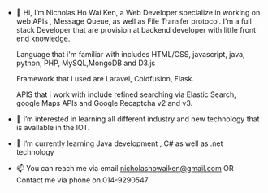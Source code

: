 - 👋 Hi, I’m Nicholas Ho Wai Ken, a Web Developer specialize in working on web APIs , Message Queue, as well as File Transfer protocol.
   I'm a full stack Developer that are provision at backend developer with little front end knowledge.
   
   Language that i'm familiar with includes HTML/CSS, javascript, java, python, PHP, MySQL,MongoDB and D3.js
  
   Framework that i used are Laravel, Coldfusion, Flask.
   
   APIS that i work with include refined searching via Elastic Search, google Maps APIs and Google Recaptcha v2 and v3.

- 👀 I’m interested in learning all different industry and new technology that is available in the IOT.

- 🌱 I’m currently learning Java development , C# as well as .net technology

- 📫 You can reach me via email nicholashowaiken@gmail.com 
     OR 
     Contact me via phone on 014-9290547

<!---
gaialance/gaialance is a ✨ special ✨ repository because its `README.md` (this file) appears on your GitHub profile.
You can click the Preview link to take a look at your changes.
--->
